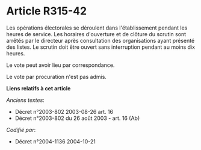 # Article R315-42

Les opérations électorales se déroulent dans l'établissement pendant les heures de service. Les horaires d'ouverture et de
clôture du scrutin sont arrêtés par le directeur après consultation des organisations ayant présenté des listes. Le scrutin
doit être ouvert sans interruption pendant au moins dix heures.

Le vote peut avoir lieu par correspondance.

Le vote par procuration n'est pas admis.

**Liens relatifs à cet article**

_Anciens textes_:

  - Décret n°2003-802 2003-08-26 art. 16
  - Décret n°2003-802 du 26 août 2003 - art. 16 (Ab)

_Codifié par_:

  - Décret n°2004-1136 2004-10-21
